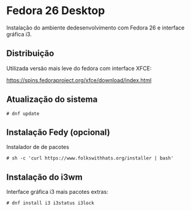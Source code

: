 # Fedora 26 Desktop

Instalação do ambiente dedesenvolvimento com Fedora 26 e interface gráfica i3.

## Distribuição

Utilizada versão mais leve do fedora com interface XFCE:

https://spins.fedoraproject.org/xfce/download/index.html

## Atualização do sistema

```
# dnf update
```

## Instalação Fedy (opcional)

Instalador de de pacotes
```
# sh -c 'curl https://www.folkswithhats.org/installer | bash'
```

## Instalação do i3wm

Interface gráfica i3 mais pacotes extras:

```
# dnf install i3 i3status i3lock
```
